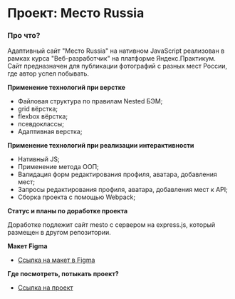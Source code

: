 # Проект: Место Russia

### Про что?
Адаптивный сайт "Место Russia" на нативном JavaScript реализован в рамках курса "Веб-разработчик" на платформе Яндекс.Практикум.
Сайт предназначен для публикации фотографий с разных мест России, где автор успел побывать.

**Применение технологий при верстке**
* Файловая структура по правилам Nested БЭМ;
* grid вёрстка;
* flexbox вёрстка;
* псевдоклассы;
* Адаптивная верстка;

**Применение технологий при реализации интерактивности**
* Нативный JS;
* Применение метода ООП;
* Валидация форм редактирования профиля, аватара, добавления мест;
* Запросы редактирования профиля, аватара, добавления мест к API;
* Сборка проекта с помощью Webpack;

**Статус и планы по доработке проекта**

Доработке подлежит сайт mesto с сервером на express.js, который размещен в другом репозитории.

**Макет Figma**

* [Ссылка на макет в Figma](https://www.figma.com/file/2cn9N9jSkmxD84oJik7xL7/JavaScript.-Sprint-4?node-id=0%3A1)

**Где посмотреть, потыкать проект?**

* [Ссылка на проект](https://simonssib.github.io/mesto/)
